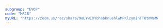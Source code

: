 ```yaml
---
subgroup: "EVOP"
code: "MS18"
myURL: "https://zoom.us/rec/share/9oLYwIXYbhabknuehlwMPKlzymihTTOtmWeMd71evGDmVFQaqIJdN05wmJ5bCUvn.1BJctmwoFUAABvvs?startTime=1623927089000"
---
```


